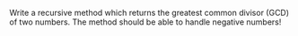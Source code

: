 Write a recursive method which returns the greatest common divisor (GCD) of two numbers.
The method should be able to handle negative numbers!

